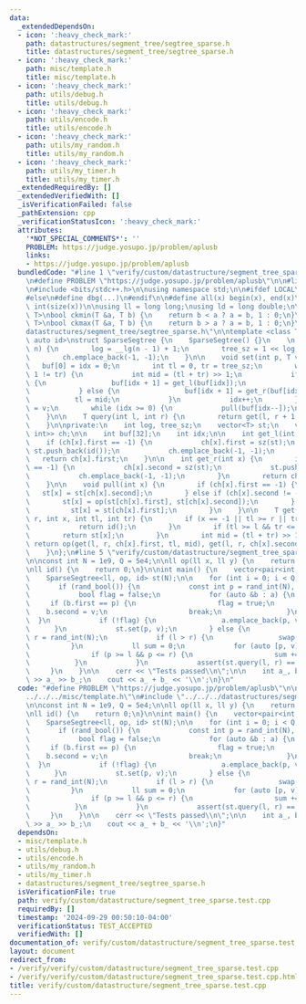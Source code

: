 ```yaml
---
data:
  _extendedDependsOn:
  - icon: ':heavy_check_mark:'
    path: datastructures/segment_tree/segtree_sparse.h
    title: datastructures/segment_tree/segtree_sparse.h
  - icon: ':heavy_check_mark:'
    path: misc/template.h
    title: misc/template.h
  - icon: ':heavy_check_mark:'
    path: utils/debug.h
    title: utils/debug.h
  - icon: ':heavy_check_mark:'
    path: utils/encode.h
    title: utils/encode.h
  - icon: ':heavy_check_mark:'
    path: utils/my_random.h
    title: utils/my_random.h
  - icon: ':heavy_check_mark:'
    path: utils/my_timer.h
    title: utils/my_timer.h
  _extendedRequiredBy: []
  _extendedVerifiedWith: []
  _isVerificationFailed: false
  _pathExtension: cpp
  _verificationStatusIcon: ':heavy_check_mark:'
  attributes:
    '*NOT_SPECIAL_COMMENTS*': ''
    PROBLEM: https://judge.yosupo.jp/problem/aplusb
    links:
    - https://judge.yosupo.jp/problem/aplusb
  bundledCode: "#line 1 \"verify/custom/datastructure/segment_tree_sparse.test.cpp\"\
    \n#define PROBLEM \"https://judge.yosupo.jp/problem/aplusb\"\n\n#line 1 \"misc/template.h\"\
    \n#include <bits/stdc++.h>\n\nusing namespace std;\n\n#ifdef LOCAL\n#include <utils>\n\
    #else\n#define dbg(...)\n#endif\n\n#define all(x) begin(x), end(x)\n#define sz(x)\
    \ int(size(x))\n\nusing ll = long long;\nusing ld = long double;\n\ntemplate <class\
    \ T>\nbool ckmin(T &a, T b) {\n    return b < a ? a = b, 1 : 0;\n}\ntemplate <class\
    \ T>\nbool ckmax(T &a, T b) {\n    return b > a ? a = b, 1 : 0;\n}\n#line 2 \"\
    datastructures/segment_tree/segtree_sparse.h\"\n\ntemplate <class T, auto op,\
    \ auto id>\nstruct SparseSegtree {\n    SparseSegtree() {}\n    \n    SparseSegtree(int\
    \ n) {\n        log = __lg(n - 1) + 1;\n        tree_sz = 1 << log;\n        st.push_back(id());\n\
    \        ch.emplace_back(-1, -1);\n    }\n\n    void set(int p, T v) {\n     \
    \   buf[0] = idx = 0;\n        int tl = 0, tr = tree_sz;\n        while (tl +\
    \ 1 != tr) {\n            int mid = (tl + tr) >> 1;\n            if (p < mid)\
    \ {\n                buf[idx + 1] = get_l(buf[idx]);\n                tr = mid;\n\
    \            } else {\n                buf[idx + 1] = get_r(buf[idx]);\n     \
    \           tl = mid;\n            }\n            idx++;\n        }\n        st[buf[idx--]]\
    \ = v;\n        while (idx >= 0) {\n            pull(buf[idx--]);\n        }\n\
    \    }\n\n    T query(int l, int r) {\n        return get(l, r + 1, 0, 0, tree_sz);\n\
    \    }\n\nprivate:\n    int log, tree_sz;\n    vector<T> st;\n    vector<pair<int,\
    \ int>> ch;\n\n    int buf[32];\n    int idx;\n\n    int get_l(int x) {\n    \
    \    if (ch[x].first == -1) {\n            ch[x].first = sz(st);\n           \
    \ st.push_back(id());\n            ch.emplace_back(-1, -1);\n        }\n     \
    \   return ch[x].first;\n    }\n\n    int get_r(int x) {\n        if (ch[x].second\
    \ == -1) {\n            ch[x].second = sz(st);\n            st.push_back(id());\n\
    \            ch.emplace_back(-1, -1);\n        }\n        return ch[x].second;\n\
    \    }\n\n    void pull(int x) {\n        if (ch[x].first == -1) {\n         \
    \   st[x] = st[ch[x].second];\n        } else if (ch[x].second != -1) {\n    \
    \        st[x] = op(st[ch[x].first], st[ch[x].second]);\n        } else {\n  \
    \          st[x] = st[ch[x].first];\n        }\n    }\n\n    T get(int l, int\
    \ r, int x, int tl, int tr) {\n        if (x == -1 || tl >= r || tr <= l) {\n\
    \            return id();\n        }\n        if (tl >= l && tr <= r) {\n    \
    \        return st[x];\n        }\n        int mid = (tl + tr) >> 1;\n       \
    \ return op(get(l, r, ch[x].first, tl, mid), get(l, r, ch[x].second, mid, tr));\n\
    \    }\n};\n#line 5 \"verify/custom/datastructure/segment_tree_sparse.test.cpp\"\
    \n\nconst int N = 1e9, Q = 5e4;\n\nll op(ll x, ll y) {\n    return x + y;\n}\n\
    \nll id() {\n    return 0;\n}\n\nint main() {\n    vector<pair<int, int>> a;\n\
    \    SparseSegtree<ll, op, id> st(N);\n\n    for (int i = 0; i < Q; i++) {\n \
    \       if (rand_bool()) {\n            const int p = rand_int(N), v = rand_int(1e9);\n\
    \            bool flag = false;\n            for (auto &b : a) {\n           \
    \     if (b.first == p) {\n                    flag = true;\n                \
    \    b.second = v;\n                    break;\n                }\n          \
    \  }\n            if (!flag) {\n                a.emplace_back(p, v);\n      \
    \      }\n            st.set(p, v);\n        } else {\n            int l = rand_int(N),\
    \ r = rand_int(N);\n            if (l > r) {\n                swap(l, r);\n  \
    \          }\n            ll sum = 0;\n            for (auto [p, v] : a) {\n \
    \               if (p >= l && p <= r) {\n                    sum += v;\n     \
    \           }\n            }\n            assert(st.query(l, r) == sum);\n   \
    \     }\n    }\n\n    cerr << \"Tests passed\\n\";\n\n    int a_, b_;\n    cin\
    \ >> a_ >> b_;\n    cout << a_ + b_ << '\\n';\n}\n"
  code: "#define PROBLEM \"https://judge.yosupo.jp/problem/aplusb\"\n\n#include \"\
    ../../../misc/template.h\"\n#include \"../../../datastructures/segment_tree/segtree_sparse.h\"\
    \n\nconst int N = 1e9, Q = 5e4;\n\nll op(ll x, ll y) {\n    return x + y;\n}\n\
    \nll id() {\n    return 0;\n}\n\nint main() {\n    vector<pair<int, int>> a;\n\
    \    SparseSegtree<ll, op, id> st(N);\n\n    for (int i = 0; i < Q; i++) {\n \
    \       if (rand_bool()) {\n            const int p = rand_int(N), v = rand_int(1e9);\n\
    \            bool flag = false;\n            for (auto &b : a) {\n           \
    \     if (b.first == p) {\n                    flag = true;\n                \
    \    b.second = v;\n                    break;\n                }\n          \
    \  }\n            if (!flag) {\n                a.emplace_back(p, v);\n      \
    \      }\n            st.set(p, v);\n        } else {\n            int l = rand_int(N),\
    \ r = rand_int(N);\n            if (l > r) {\n                swap(l, r);\n  \
    \          }\n            ll sum = 0;\n            for (auto [p, v] : a) {\n \
    \               if (p >= l && p <= r) {\n                    sum += v;\n     \
    \           }\n            }\n            assert(st.query(l, r) == sum);\n   \
    \     }\n    }\n\n    cerr << \"Tests passed\\n\";\n\n    int a_, b_;\n    cin\
    \ >> a_ >> b_;\n    cout << a_ + b_ << '\\n';\n}"
  dependsOn:
  - misc/template.h
  - utils/debug.h
  - utils/encode.h
  - utils/my_random.h
  - utils/my_timer.h
  - datastructures/segment_tree/segtree_sparse.h
  isVerificationFile: true
  path: verify/custom/datastructure/segment_tree_sparse.test.cpp
  requiredBy: []
  timestamp: '2024-09-29 00:50:10-04:00'
  verificationStatus: TEST_ACCEPTED
  verifiedWith: []
documentation_of: verify/custom/datastructure/segment_tree_sparse.test.cpp
layout: document
redirect_from:
- /verify/verify/custom/datastructure/segment_tree_sparse.test.cpp
- /verify/verify/custom/datastructure/segment_tree_sparse.test.cpp.html
title: verify/custom/datastructure/segment_tree_sparse.test.cpp
---
```

